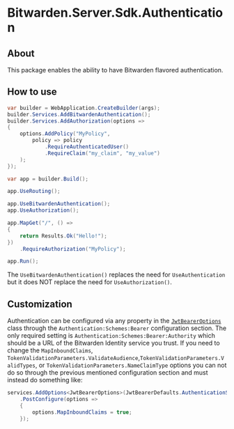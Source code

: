 # Bitwarden.Server.Sdk.Authentication

## About

This package enables the ability to have Bitwarden flavored authentication.

## How to use

```csharp
var builder = WebApplication.CreateBuilder(args);
builder.Services.AddBitwardenAuthentication();
builder.Services.AddAuthorization(options =>
{
    options.AddPolicy("MyPolicy",
        policy => policy
            .RequireAuthenticatedUser()
            .RequireClaim("my_claim", "my_value")
    );
});

var app = builder.Build();

app.UseRouting();

app.UseBitwardenAuthentication();
app.UseAuthorization();

app.MapGet("/", () =>
{
    return Results.Ok("Hello!");
})
    .RequireAuthorization("MyPolicy");

app.Run();
```

The `UseBitwardenAuthentication()` replaces the need for `UseAuthentication` but it does NOT replace
the need for `UseAuthorization()`.

## Customization

Authentication can be configured via any property in the [`JwtBearerOptions`](https://learn.microsoft.com/en-us/dotnet/api/microsoft.aspnetcore.builder.jwtbeareroptions)
class through the `Authentication:Schemes:Bearer` configuration section. The only required setting
is `Authentication:Schemes:Bearer:Authority` which should be a URL of the Bitwarden Identity service
you trust. If you need to change the `MapInboundClaims`, `TokenValidationParameters.ValidateAudience`,`TokenValidationParameters.ValidTypes`, or `TokenValidationParameters.NameClaimType` options you can
not do so through the previous mentioned configuration section and must instead do something like:

```csharp
services.AddOptions<JwtBearerOptions>(JwtBearerDefaults.AuthenticationScheme)
    .PostConfigure(options =>
    {
        options.MapInboundClaims = true;
    });
```
